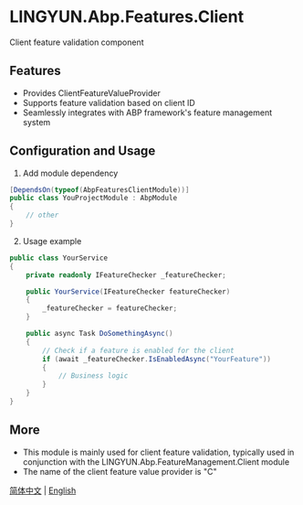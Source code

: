 # LINGYUN.Abp.Features.Client

Client feature validation component

## Features

* Provides ClientFeatureValueProvider
* Supports feature validation based on client ID
* Seamlessly integrates with ABP framework's feature management system

## Configuration and Usage

1. Add module dependency

```csharp
[DependsOn(typeof(AbpFeaturesClientModule))]
public class YouProjectModule : AbpModule
{
    // other
}
```

2. Usage example

```csharp
public class YourService
{
    private readonly IFeatureChecker _featureChecker;

    public YourService(IFeatureChecker featureChecker)
    {
        _featureChecker = featureChecker;
    }

    public async Task DoSomethingAsync()
    {
        // Check if a feature is enabled for the client
        if (await _featureChecker.IsEnabledAsync("YourFeature"))
        {
            // Business logic
        }
    }
}
```

## More

* This module is mainly used for client feature validation, typically used in conjunction with the LINGYUN.Abp.FeatureManagement.Client module
* The name of the client feature value provider is "C"

[简体中文](./README.md) | [English](./README.EN.md)
